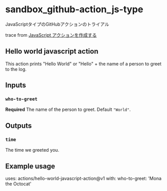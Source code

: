 # sandbox_github-action_js-type
 JavaScriptタイプのGitHubアクションのトライアル

trace from [JavaScript アクションを作成する](https://help.github.com/ja/actions/building-actions/creating-a-javascript-action)

## Hello world javascript action

This action prints "Hello World" or "Hello" + the name of a person to greet to the log.

## Inputs

### `who-to-greet`

**Required** The name of the person to greet. Default `"World"`.

## Outputs

### `time`

The time we greeted you.

## Example usage

uses: actions/hello-world-javascript-action@v1
with:
  who-to-greet: 'Mona the Octocat'